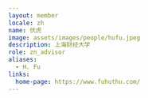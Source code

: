 ```yaml
---
layout: member
locale: zh
name: 伏虎
image: assets/images/people/hufu.jpeg
description: 上海财经大学
role: zn_advisor
aliases:
  - H. Fu
links:
  home-page: https://www.fuhuthu.com/
---
```



